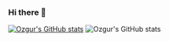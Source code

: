 ### Hi there 👋
[![Ozgur's GitHub stats](https://github-readme-stats.vercel.app/api?username=ozgurgulerx)](https://github.com/ozgurgulerx/github-readme-stats)
![Ozgur's GitHub stats](https://github-readme-stats.vercel.app/api?username=ozgurgulerx&show_icons=true)
<!--
**ozgurgulerx/ozgurgulerx** is a ✨ _special_ ✨ repository because its `README.md` (this file) appears on your GitHub profile.

Here are some ideas to get you started:

- 🔭 I’m currently working on ...
- 🌱 I’m currently learning ...
- 👯 I’m looking to collaborate on ...
- 🤔 I’m looking for help with ...
- 💬 Ask me about ...
- 📫 How to reach me: ...
- 😄 Pronouns: ...
- ⚡ Fun fact: ...
-->
